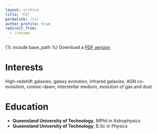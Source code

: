 ```yaml
---
layout: archive
title: "CV"
permalink: /cv/
author_profile: true
redirect_from:
  - /resume
---
```


{% include base_path %}
Download a [PDF version](http://daniel-lyon.github.io/files/CV.pdf).

Interests
======
High-redshift galaxies, galaxy evolution, infrared galaxies, AGN co-evolution, cosmic-dawn, interstellar medium, evolution of gas and dust

Education
======
* **Queensland University of Technology**, MPhil in Astrophysics
* **Queensland University of Technology**, B.Sc in Physics

<!-- Work experience
======
* Spring 2024: Academic Pages Collaborator
  * Github University
  * Duties includes: Updates and improvements to template
  * Supervisor: The Users

* Fall 2015: Research Assistant
  * Github University
  * Duties included: Merging pull requests
  * Supervisor: Professor Hub

* Summer 2015: Research Assistant
  * Github University
  * Duties included: Tagging issues
  * Supervisor: Professor Git
  
Skills
======
* Skill 1
* Skill 2
  * Sub-skill 2.1
  * Sub-skill 2.2
  * Sub-skill 2.3
* Skill 3

Publications
======
  <ul>{% for post in site.publications reversed %}
    {% include archive-single-cv.html %}
  {% endfor %}</ul>
  
Talks
======
  <ul>{% for post in site.talks reversed %}
    {% include archive-single-talk-cv.html  %}
  {% endfor %}</ul>
  
Teaching
======
  <ul>{% for post in site.teaching reversed %}
    {% include archive-single-cv.html %}
  {% endfor %}</ul>
  
Service and leadership
======
* Currently signed in to 43 different slack teams -->
